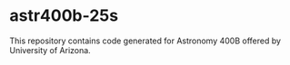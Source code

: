 # astr400b-25s
This repository contains code generated for Astronomy 400B offered by University of Arizona. 
